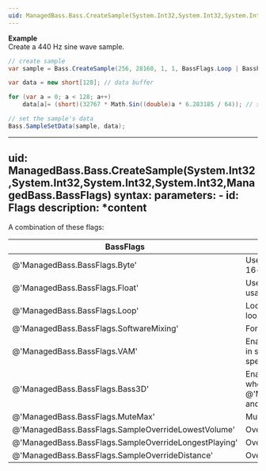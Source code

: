 ```yaml
---
uid: ManagedBass.Bass.CreateSample(System.Int32,System.Int32,System.Int32,System.Int32,ManagedBass.BassFlags)
---
```


**Example**  
Create a 440 Hz sine wave sample.

```csharp
// create sample
var sample = Bass.CreateSample(256, 28160, 1, 1, BassFlags.Loop | BassFlags.SampleOverrideLongestPlaying);

var data = new short[128]; // data buffer

for (var a = 0; a < 128; a++)
    data[a]= (short)(32767 * Math.Sin((double)a * 6.283185 / 64)); // sine wave

// set the sample's data
Bass.SampleSetData(sample, data);
```

---
uid: ManagedBass.Bass.CreateSample(System.Int32,System.Int32,System.Int32,System.Int32,ManagedBass.BassFlags)
syntax:
  parameters:
    - id: Flags
      description: *content
---

A combination of these flags:  

BassFlags                                             | Description
------------------------------------------------------|-------------
@'ManagedBass.BassFlags.Byte'                         | Use 8-bit resolution. If neither this or the @'ManagedBass.BassFlags.Float' flags are specified, then the sample is 16-bit.
@'ManagedBass.BassFlags.Float'                        | Use 32-bit floating-point sample data. Not really recommended for samples as it (at least) doubles the memory usage.
@'ManagedBass.BassFlags.Loop'                         | Looped? Note that only complete sample loops are allowed; you cannot loop just a part of the sample. More fancy looping can be achieved via streaming.
@'ManagedBass.BassFlags.SoftwareMixing'               | Force the sample to not use hardware mixing.
@'ManagedBass.BassFlags.VAM'                          | Enables the DX7 voice allocation and management features on the sample, which allows the sample to be played in software or hardware. This flag is ignored if the @'ManagedBass.BassFlags.SoftwareMixing' flag is also specified.
@'ManagedBass.BassFlags.Bass3D'                       | Enable 3D functionality. This requires that the @'ManagedBass.DeviceInitFlags.Device3D' flag was specified when calling @'ManagedBass.Bass.Init(System.Int32,System.Int32,ManagedBass.DeviceInitFlags,System.IntPtr,System.IntPtr)', and the sample must be mono (Channels = 1).
@'ManagedBass.BassFlags.MuteMax'                      | Mute the sample when it is at (or beyond) its max distance (software-mixed 3D samples only).
@'ManagedBass.BassFlags.SampleOverrideLowestVolume'   | Override: the channel with the lowest volume is overridden.
@'ManagedBass.BassFlags.SampleOverrideLongestPlaying' | Override: the longest playing channel is overridden.
@'ManagedBass.BassFlags.SampleOverrideDistance'       | Override: the channel furthest away (from the listener) is overridden (3D samples only).